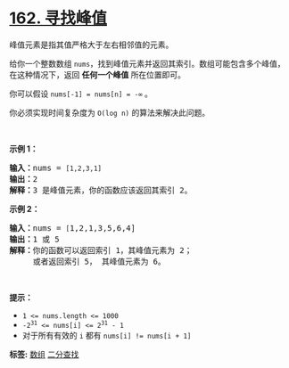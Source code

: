 # [162. 寻找峰值](https://leetcode.cn/problems/find-peak-element)
<p>峰值元素是指其值严格大于左右相邻值的元素。</p>

<p>给你一个整数数组&nbsp;<code>nums</code>，找到峰值元素并返回其索引。数组可能包含多个峰值，在这种情况下，返回 <strong>任何一个峰值</strong> 所在位置即可。</p>

<p>你可以假设&nbsp;<code>nums[-1] = nums[n] = -∞</code> 。</p>

<p>你必须实现时间复杂度为 <code>O(log n)</code><em> </em>的算法来解决此问题。</p>

<p>&nbsp;</p>

<p><strong>示例 1：</strong></p>

<pre>
<strong>输入：</strong>nums = <code>[1,2,3,1]</code>
<strong>输出：</strong>2
<strong>解释：</strong>3 是峰值元素，你的函数应该返回其索引 2。</pre>

<p><strong>示例&nbsp;2：</strong></p>

<pre>
<strong>输入：</strong>nums = <code>[</code>1,2,1,3,5,6,4]
<strong>输出：</strong>1 或 5 
<strong>解释：</strong>你的函数可以返回索引 1，其峰值元素为 2；
&nbsp;    或者返回索引 5， 其峰值元素为 6。
</pre>

<p>&nbsp;</p>

<p><strong>提示：</strong></p>

<ul>
	<li><code>1 &lt;= nums.length &lt;= 1000</code></li>
	<li><code>-2<sup>31</sup> &lt;= nums[i] &lt;= 2<sup>31</sup> - 1</code></li>
	<li>对于所有有效的 <code>i</code> 都有 <code>nums[i] != nums[i + 1]</code></li>
</ul>

**标签:**  [数组](https://leetcode.cn/tag/array) [二分查找](https://leetcode.cn/tag/binary-search) 